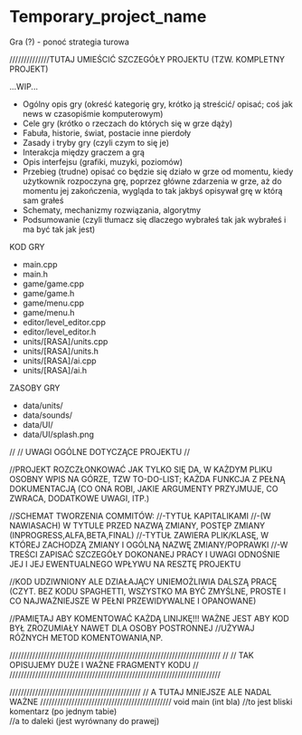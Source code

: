 ﻿Temporary_project_name
======================

Gra (?) - ponoć strategia turowa


//////////////TUTAJ UMIEŚCIĆ SZCZEGÓŁY PROJEKTU (TZW. KOMPLETNY PROJEKT)

...WIP...
- Ogólny opis gry (okreść kategorię gry, krótko ją streścić/ opisać; coś jak news w czasopiśmie komputerowym)
- Cele gry (krótko o rzeczach do których się w grze dąży)
- Fabuła, historie, świat, postacie inne pierdoły
- Zasady i tryby gry (czyli czym to się je)
- Interakcja między graczem a grą 
- Opis interfejsu (grafiki, muzyki, poziomów)
- Przebieg (trudne) opisać co będzie się działo w grze od momentu, kiedy użytkownik rozpoczyna grę, poprzez główne zdarzenia w grze, aż do momentu jej zakończenia, wygląda to tak jakbyś opisywał grę w którą sam grałeś
- Schematy, mechanizmy rozwiązania, algorytmy
- Podsumowanie (czyli tłumacz się dlaczego wybrałeś tak jak wybrałeś i ma być tak jak jest)

KOD GRY
- main.cpp
- main.h
- game/game.cpp
- game/game.h
- game/menu.cpp
- game/menu.h
- editor/level_editor.cpp
- editor/level_editor.h
- units/[RASA]/units.cpp
- units/[RASA]/units.h
- units/[RASA]/ai.cpp
- units/[RASA]/ai.h

ZASOBY GRY
- data/units/
- data/sounds/
- data/UI/
- data/UI/splash.png


//
//  UWAGI OGÓLNE DOTYCZĄCE PROJEKTU
//


//PROJEKT ROZCZŁONKOWAĆ JAK TYLKO SIĘ DA, W KAŻDYM PLIKU OSOBNY WPIS NA GÓRZE, TZW TO-DO-LIST; KAŻDA FUNKCJA Z PEŁNĄ DOKUMENTACJĄ (CO ONA ROBI, JAKIE ARGUMENTY PRZYJMUJE, CO ZWRACA, DODATKOWE UWAGI, ITP.)

//SCHEMAT TWORZENIA COMMITÓW:
//-TYTUŁ KAPITALIKAMI
//-(W NAWIASACH) W TYTULE PRZED NAZWĄ ZMIANY, POSTĘP ZMIANY (INPROGRESS,ALFA,BETA,FINAL)
//-TYTUŁ ZAWIERA PLIK/KLASĘ, W KTÓREJ ZACHODZĄ ZMIANY I OGÓLNĄ NAZWĘ ZMIANY/POPRAWKI
//-W TREŚCI ZAPISAĆ SZCZEGÓŁY DOKONANEJ PRACY I UWAGI ODNOŚNIE JEJ I JEJ EWENTUALNEGO WPŁYWU
NA RESZTĘ PROJEKTU

//KOD UDZIWNIONY ALE DZIAŁAJĄCY UNIEMOŻLIWIA DALSZĄ PRACĘ (CZYT. BEZ KODU SPAGHETTI, WSZYSTKO MA BYĆ ZMYŚLNE, PROSTE I CO NAJWAŻNIEJSZE W PEŁNI PRZEWIDYWALNE I OPANOWANE)

//PAMIĘTAJ ABY KOMENTOWAĆ KAŻDĄ LINIJKĘ!!! WAŻNE JEST ABY KOD BYŁ ZROZUMIAŁY NAWET DLA OSOBY POSTRONNEJ
//UŻYWAJ RÓŻNYCH METOD KOMENTOWANIA,NP.

//////////////////////////////////////////////////////////////////////////
//
//		TAK OPISUJEMY DUŻE I WAŻNE FRAGMENTY KODU
//
//////////////////////////////////////////////////////////////////////////


//////////////////////////////////////////////
//	A TUTAJ MNIEJSZE ALE NADAL WAŻNE
//////////////////////////////////////////////
void main (int bla)	//to jest bliski komentarz (po jednym tabie)	
		   				                                //a to daleki (jest wyrównany do prawej)
